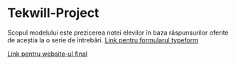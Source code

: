 # Tekwill-Project
Scopul modelului este prezicerea notei elevilor în baza răspunsurilor oferite de aceștia la o serie de întrebări.
[Link pentru formularul typeform](https://form.typeform.com/to/sTeFBEtp)

[Link pentru website-ul final](https://prezicenota.oa.r.appspot.com/)
